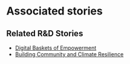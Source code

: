 # Associated stories

<!-- !!DO NOT REMOVE!! start autogenerated hyperlinks -->
## Related R&D Stories
- [Digital Baskets of Empowerment](../stories/?doc=Explorers_SLV)
- [Building Community and Climate Resilience](../stories/?doc=Explorers_IRQ)
<!-- !!DO NOT REMOVE!! end autogenerated hyperlinks -->
